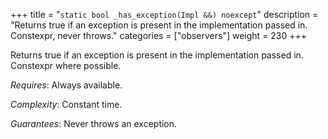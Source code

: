 +++
title = "`static bool _has_exception(Impl &&) noexcept`"
description = "Returns true if an exception is present in the implementation passed in. Constexpr, never throws."
categories = ["observers"]
weight = 230
+++

Returns true if an exception is present in the implementation passed in. Constexpr where possible.

*Requires*: Always available.

*Complexity*: Constant time.

*Guarantees*: Never throws an exception.
